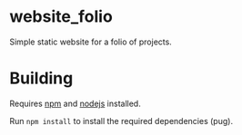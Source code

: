 # website_folio
Simple static website for a folio of projects.

# Building

Requires [npm](https://www.npmjs.com/) and [nodejs](https://nodejs.org/) installed.

Run `npm install` to install the required dependencies (pug).


